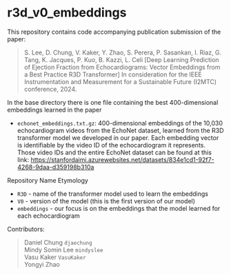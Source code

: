 # r3d_v0_embeddings
This repository contains code accompanying publication submission of the paper: 
> S. Lee, D. Chung, V. Kaker, Y. Zhao, S. Perera, P. Sasankan, I. Riaz, G. Tang, K. Jacques, P. Kuo, B. Kazzi, L. Celi [Deep Learning Prediction of Ejection Fraction from Echocardiograms: Vector Embeddings from a Best Practice R3D Transformer] In consideration for the IEEE Instrumentation and Measurement for a Sustainable Future (I2MTC) conference, 2024.

In the base directory there is one file containing the best 400-dimensional embeddings learned in the paper
* `echonet_embeddings.txt.gz`: 400-dimensional embeddings of the 10,030 echocardiogram videos from the EchoNet dataset, learned from the R3D transformer model we developed in our paper. Each embedding vector is identifiable by the video ID of the echocardiogram it represents. Those video IDs and the entire EchoNet dataset can be found at this link: https://stanfordaimi.azurewebsites.net/datasets/834e1cd1-92f7-4268-9daa-d359198b310a

Repository Name Etymology
* `R3D` - name of the transformer model used to learn the embeddings
* `V0` - version of the model (this is the first version of our model)
* `embeddings` - our focus is on the embeddings that the model learned for each echocardiogram

Contributors:
> Daniel Chung `djaechung` <br /> Mindy Somin Lee `mindyslee` <br /> Vasu Kaker `VasuKaker` <br /> Yongyi Zhao
